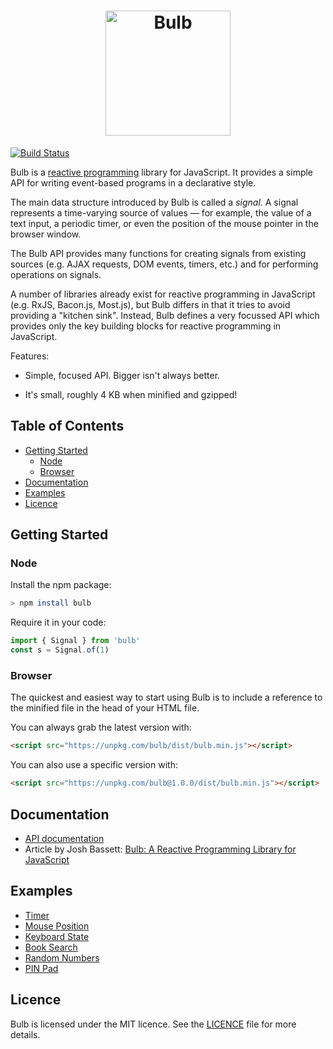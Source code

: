 <h1 align="center"><img alt="Bulb" src="https://raw.githubusercontent.com/nullobject/bulb/master/logo.png" width="200px" /></h1>

[![Build Status](https://travis-ci.com/nullobject/bulb.svg?branch=master)](https://travis-ci.com/nullobject/bulb)

Bulb is a [reactive
programming](https://en.wikipedia.org/wiki/Reactive_programming) library for
JavaScript. It provides a simple API for writing event-based programs in a
declarative style.

The main data structure introduced by Bulb is called a *signal*. A signal
represents a time-varying source of values &mdash; for example, the value of a
text input, a periodic timer, or even the position of the mouse pointer in the
browser window.

The Bulb API provides many functions for creating signals from existing sources
(e.g. AJAX requests, DOM events, timers, etc.) and for performing operations on
signals.

A number of libraries already exist for reactive programming in JavaScript
(e.g. RxJS, Bacon.js, Most.js), but Bulb differs in that it tries to avoid
providing a "kitchen sink". Instead, Bulb defines a very focussed API which
provides only the key building blocks for reactive programming in JavaScript.

Features:

* Simple, focused API. Bigger isn't always better.

* It's small, roughly 4 KB when minified and gzipped!

## Table of Contents

* [Getting Started](#getting-started)
  * [Node](#node)
  * [Browser](#browser)
* [Documentation](#documentation)
* [Examples](#examples)
* [Licence](#licence)

## Getting Started

### Node

Install the npm package:

```sh
> npm install bulb
```

Require it in your code:

```js
import { Signal } from 'bulb'
const s = Signal.of(1)
```

### Browser

The quickest and easiest way to start using Bulb is to include a reference to
the minified file in the head of your HTML file.

You can always grab the latest version with:

```html
<script src="https://unpkg.com/bulb/dist/bulb.min.js"></script>
```

You can also use a specific version with:

```html
<script src="https://unpkg.com/bulb@1.0.0/dist/bulb.min.js"></script>
```

## Documentation

* [API documentation](http://bulb.joshbassett.info)
* Article by Josh Bassett: [Bulb: A Reactive Programming Library for JavaScript](https://joshbassett.info/2018/bulb/)

## Examples

* [Timer](https://codepen.io/nullobject/pen/wpjQoM)
* [Mouse Position](https://codepen.io/nullobject/pen/eyGQdY)
* [Keyboard State](https://codepen.io/nullobject/pen/qpYoMw)
* [Book Search](https://codepen.io/nullobject/pen/QarojE)
* [Random Numbers](https://codepen.io/nullobject/pen/rpvaeg)
* [PIN Pad](https://codepen.io/nullobject/pen/jYxzda)

## Licence

Bulb is licensed under the MIT licence. See the
[LICENCE](https://github.com/nullobject/bulb/blob/master/LICENCE.md) file for
more details.
